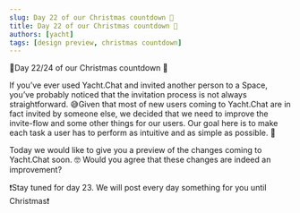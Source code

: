 ```yaml
---
slug: Day 22 of our Christmas countdown 🎄
title: Day 22 of our Christmas countdown 🎄
authors: [yacht]
tags: [design preview, christmas countdown]
---
```


🎅Day 22/24 of our Christmas countdown 🎄

If you’ve ever used Yacht.Chat and invited another person to a Space, you’ve probably noticed that the invitation process is not always straightforward. 😅Given that most of new users coming to Yacht.Chat are in fact invited by someone else, we decided that we need to improve the invite-flow and some other things for our users. Our goal here is to make each task a user has to perform as intuitive and as simple as possible. 🧐

Today we would like to give you a preview of the changes coming to Yacht.Chat soon. 🤓 Would you agree that these changes are indeed an improvement?

❗️Stay tuned for day 23. We will post every day something for you until Christmas❗️ 